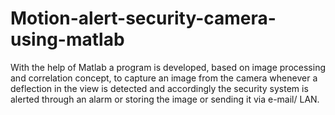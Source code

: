Motion-alert-security-camera-using-matlab
=========================================

With the help of Matlab a program is developed, based on image processing and correlation concept, to capture an image from the camera whenever a deflection in the view is detected and accordingly the security system is alerted through an alarm or storing the image or sending it via e-mail/ LAN.
